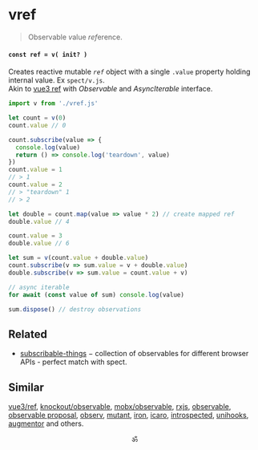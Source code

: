# vref

> Observable <em>v</em>alue <em>ref</em>erence.

#### `const ref = v( init? )`

Creates reactive mutable _`ref`_ object with a single `.value` property holding internal value. Ex `spect/v.js`. <br/>
Akin to [vue3 ref](https://v3.vuejs.org/api/refs-api.html#ref) with _Observable_ and _AsyncIterable_ interface.

```js
import v from './vref.js'

let count = v(0)
count.value // 0

count.subscribe(value => {
  console.log(value)
  return () => console.log('teardown', value)
})
count.value = 1
// > 1
count.value = 2
// > "teardown" 1
// > 2

let double = count.map(value => value * 2) // create mapped ref
double.value // 4

count.value = 3
double.value // 6

let sum = v(count.value + double.value)
count.subscribe(v => sum.value = v + double.value)
double.subscribe(v => sum.value = count.value + v)

// async iterable
for await (const value of sum) console.log(value)

sum.dispose() // destroy observations
```

## Related

* [subscribable-things](https://github.com/chrisguttandin/subscribable-things) − collection of observables for different browser APIs - perfect match with spect.

## Similar

[vue3/ref](https://v3.vuejs.org/api/refs-api.html), [knockout/observable](https://github.com/knockout/tko/issues/22), [mobx/observable](https://mobx.js.org/api.html), [rxjs](https://ghub.io/rxjs), [observable](https://ghub.io/observable), [observable proposal](https://github.com/tc39/proposal-observable), [observ](https://ghub.io/observ), [mutant](https://ghub.io/mutant), [iron](https://github.com/ironjs/iron), [icaro](https://ghub.io/icaro), [introspected](https://ghub.io/introspected), [unihooks](https://ghub.io/unihooks), [augmentor](https://ghub.io/augmentor) and others.

<p align="center">ॐ</p>
